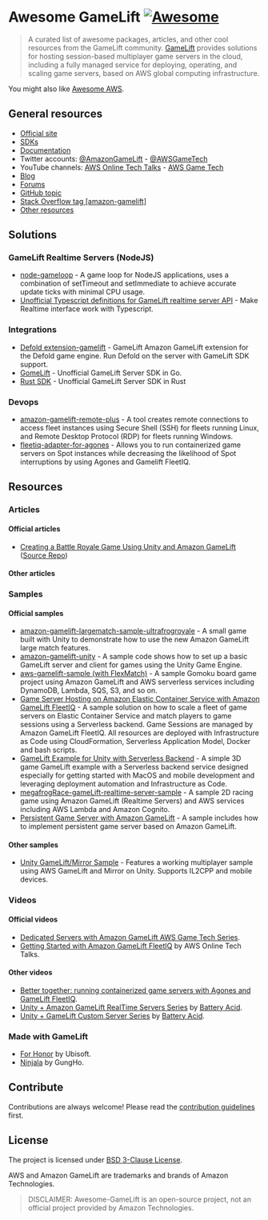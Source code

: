 Awesome GameLift [![Awesome](https://cdn.rawgit.com/sindresorhus/awesome/d7305f38d29fed78fa85652e3a63e154dd8e8829/media/badge.svg)](https://github.com/sindresorhus/awesome)
===============

> A curated list of awesome packages, articles, and other cool resources from the GameLift community.
> [GameLift](https://aws.amazon.com/gamelift/) provides solutions for hosting session-based multiplayer game servers in the cloud, including a fully managed service for deploying, operating, and scaling game servers, based on AWS global computing infrastructure.

You might also like [Awesome AWS](https://github.com/donnemartin/awesome-aws).

## General resources

- [Official site](https://aws.amazon.com/gamelift/)
- [SDKs](https://aws.amazon.com/gamelift/getting-started/#Developer_Resources_and_Documentation)
- [Documentation](https://docs.aws.amazon.com/gamelift/index.html)
- Twitter accounts: [@AmazonGameLift](https://twitter.com/AmazonGameLift) - [@AWSGameTech](https://twitter.com/AWSGameTech)
- YouTube channels: [AWS Online Tech Talks](https://www.youtube.com/channel/UCT-nPlVzJI-ccQXlxjSvJmw) - [AWS Game Tech](https://www.youtube.com/channel/UCQH55cT_em5E8XU2J8erMKA)
- [Blog](https://aws.amazon.com/blogs/gametech/category/game-development/amazon-gamelift/)
- [Forums](https://forums.awsgametech.com/c/amazon-gamelift/7)
- [GitHub topic](https://github.com/topics/gamelift)
- [Stack Overflow tag [amazon-gamelift]](https://stackoverflow.com/questions/tagged/amazon-gamelift)
- [Other resources](#resources)

## Solutions

### GameLift Realtime Servers (NodeJS) 

- [node-gameloop](https://github.com/tangmi/node-gameloop) - A game loop for NodeJS applications, uses a combination of setTimeout and setImmediate to achieve accurate update ticks with minimal CPU usage.
- [Unofficial Typescript definitions for GameLift realtime server API](https://github.com/jcular/unofficial-gamelift-realtime-server-api) - Make Realtime interface work with Typescript.

### Integrations

- [Defold extension-gamelift](https://github.com/defold/extension-gamelift) - GameLift Amazon GameLift extension for the Defold game engine. Run Defold on the server with GameLift SDK support.
- [GomeLift](https://github.com/neguse/gomelift) - Unofficial GameLift Server SDK in Go.
- [Rust SDK](https://github.com/ZaMaZaN4iK/aws-gamelift-server-sdk-rs) - Unofficial GameLift Server SDK in Rust

### Devops

- [amazon-gamelift-remote-plus](https://github.com/aws-samples/amazon-gamelift-remote-plus) - A tool creates remote connections to access fleet instances using Secure Shell (SSH) for fleets running Linux, and Remote Desktop Protocol (RDP) for fleets running Windows.
- [fleetiq-adapter-for-agones](https://github.com/awslabs/fleetiq-adapter-for-agones) - Allows you to run containerized game servers on Spot instances while decreasing the likelihood of Spot interruptions by using Agones and Gamelift FleetIQ.

## Resources

### Articles

#### Official articles

- [Creating a Battle Royale Game Using Unity and Amazon GameLift](https://aws.amazon.com/blogs/gametech/creating-a-battle-royale-game-using-unity-and-amazon-gamelift/) ([Source Repo](https://github.com/aws-samples/amazon-gamelift-ultrafrogroyale-large-match-sample))

#### Other articles

### Samples

#### Official samples

- [amazon-gamelift-largematch-sample-ultrafrogroyale](https://github.com/aws-samples/amazon-gamelift-ultrafrogroyale-large-match-sample) - A small game built with Unity to demonstrate how to use the new Amazon GameLift large match features.
- [amazon-gamelift-unity](https://github.com/aws-samples/amazon-gamelift-unity) - A sample code shows how to set up a basic GameLift server and client for games using the Unity Game Engine.
- [aws-gamelift-sample (with FlexMatch)](https://github.com/aws-samples/aws-gamelift-sample) - A sample Gomoku board game project using Amazon GameLift and AWS serverless services including DynamoDB, Lambda, SQS, S3, and so on.
- [Game Server Hosting on Amazon Elastic Container Service with Amazon GameLift FleetIQ](https://github.com/aws-samples/amazon-gamelift-fleetiq-with-amazon-ecs) - A sample solution on how to scale a fleet of game servers on Elastic Container Service and match players to game sessions using a Serverless backend. Game Sessions are managed by Amazon GameLift FleetIQ. All resources are deployed with Infrastructure as Code using CloudFormation, Serverless Application Model, Docker and bash scripts.
- [GameLift Example for Unity with Serverless Backend](https://github.com/aws-samples/aws-gamelift-and-serverless-backend-sample) - A simple 3D game GameLift example with a Serverless backend service designed especially for getting started with MacOS and mobile development and leveraging deployment automation and Infrastructure as Code.
- [megafrogRace-gameLift-realtime-server-sample](https://github.com/aws-samples/megafrograce-gamelift-realtime-servers-sample) - A sample 2D racing game using Amazon GameLift (Realtime Servers) and AWS services including AWS Lambda and Amazon Cognito.
- [Persistent Game Server with Amazon GameLift](https://github.com/aws-samples/amazon-gamelift-persistent-sample) - A sample includes how to implement persistent game server based on Amazon GameLift.

#### Other samples

- [Unity GameLift/Mirror Sample](https://github.com/joaoborks/unity-gamelift-mirror-sample) - Features a working multiplayer sample using AWS GameLift and Mirror on Unity. Supports IL2CPP and mobile devices.

### Videos

#### Official videos

- [Dedicated Servers with Amazon GameLift AWS Game Tech Series](https://www.youtube.com/playlist?list=PLuGWzrvNze7KQO5mREeae2eIR8rJws0At).
- [Getting Started with Amazon GameLift FleetIQ](https://www.youtube.com/watch?v=p07ueG4A3qA) by AWS Online Tech Talks.

#### Other videos

- [Better together: running containerized game servers with Agones and GameLift FleetIQ](https://www.youtube.com/watch?v=RvBjgKME21U).
- [Unity + Amazon GameLift RealTime Servers Series](https://www.youtube.com/playlist?list=PLOtt3_R1rR9VMkqZvMF-39TeKrbpKZocW) by [Battery Acid](https://www.youtube.com/channel/UCtTEc7bBzP7Tq5U2Jzf5lPw).
- [Unity + GameLift Custom Server Series](https://www.youtube.com/playlist?list=PLOtt3_R1rR9XlvhJZXtiHQuIkisdXIxlc) by [Battery Acid](https://www.youtube.com/channel/UCtTEc7bBzP7Tq5U2Jzf5lPw).

### Made with GameLift

- [For Honor](https://aws.amazon.com/blogs/gametech/for-honor-friday-the-13th-the-game-move-from-p2p-to-the-cloud-to-improve-player-experience/) by Ubisoft.
- [Ninjala](https://aws.amazon.com/blogs/gametech/amazon-gamelift-announces-general-availability-of-six-new-regions/) by GungHo.

## Contribute

Contributions are always welcome!
Please read the [contribution guidelines](./CONTRIBUTING.md) first.

## License

The project is licensed under [BSD 3-Clause License](./LICENSE).

AWS and Amazon GameLift are trademarks and brands of Amazon Technologies.

> DISCLAIMER: Awesome-GameLift is an open-source project, not an official project provided by Amazon Technologies.
